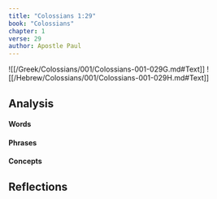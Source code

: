 ```yaml
---
title: "Colossians 1:29"
book: "Colossians"
chapter: 1
verse: 29
author: Apostle Paul
---
```

![[/Greek/Colossians/001/Colossians-001-029G.md#Text]]
![[/Hebrew/Colossians/001/Colossians-001-029H.md#Text]]

## Analysis

#### Words

#### Phrases

#### Concepts

## Reflections
